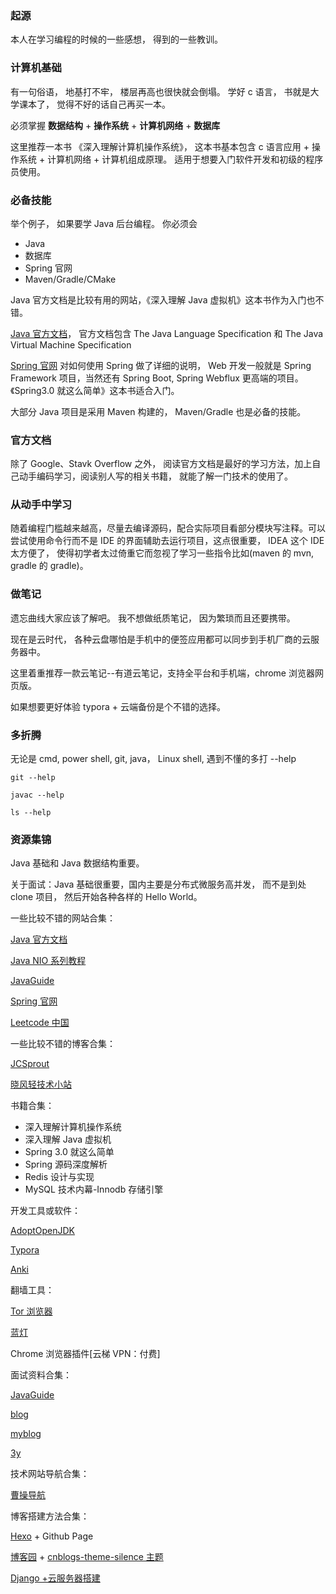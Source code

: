 ### 起源
本人在学习编程的时候的一些感想， 得到的一些教训。

### 计算机基础
有一句俗语， 地基打不牢， 楼层再高也很快就会倒塌。
学好 c 语言， 书就是大学课本了， 觉得不好的话自己再买一本。

必须掌握 **数据结构** + **操作系统** + **计算机网络** + **数据库**

这里推荐一本书 《深入理解计算机操作系统》， 这本书基本包含 c 语言应用 + 操作系统 + 计算机网络 + 计算机组成原理。 适用于想要入门软件开发和初级的程序员使用。


### 必备技能
举个例子， 如果要学 Java 后台编程。 你必须会
- Java 
- 数据库
- Spring 官网
- Maven/Gradle/CMake

Java 官方文档是比较有用的网站，《深入理解 Java 虚拟机》这本书作为入门也不错。

[Java 官方文档](https://docs.oracle.com/javase/specs/index.html)， 官方文档包含 The Java Language Specification 和 The Java Virtual Machine Specification

[Spring 官网](https://spring.io/projects)  对如何使用 Spring 做了详细的说明， Web 开发一般就是 Spring Framework 项目，当然还有 Spring Boot, Spring Webflux 更高端的项目。《Spring3.0 就这么简单》这本书适合入门。

大部分 Java 项目是采用 Maven 构建的， Maven/Gradle 也是必备的技能。


### 官方文档

除了 Google、Stavk Overflow 之外， 阅读官方文档是最好的学习方法，加上自己动手编码学习，阅读别人写的相关书籍， 就能了解一门技术的使用了。


### 从动手中学习

随着编程门槛越来越高，尽量去编译源码，配合实际项目看部分模块写注释。可以尝试使用命令行而不是 IDE 的界面辅助去运行项目，这点很重要， IDEA 这个 IDE 太方便了， 使得初学者太过倚重它而忽视了学习一些指令比如(maven 的 mvn, gradle 的 gradle)。


### 做笔记

遗忘曲线大家应该了解吧。 我不想做纸质笔记， 因为繁琐而且还要携带。

现在是云时代， 各种云盘哪怕是手机中的便签应用都可以同步到手机厂商的云服务器中。

这里着重推荐一款云笔记--有道云笔记，支持全平台和手机端，chrome 浏览器网页版。

如果想要更好体验 typora + 云端备份是个不错的选择。

### 多折腾

无论是 cmd, power shell, git, java， Linux shell, 遇到不懂的多打 --help


```
git --help

javac --help

ls --help
```


### 资源集锦

Java 基础和 Java 数据结构重要。

关于面试：Java 基础很重要，国内主要是分布式微服务高并发， 而不是到处 clone 项目， 然后开始各种各样的 Hello World。

一些比较不错的网站合集：

[Java 官方文档](https://docs.oracle.com/javase/specs/index.html)

[Java NIO 系列教程](https://ifeve.com/overview)

[JavaGuide](https://github.com/Snailclimb/JavaGuide)

[Spring 官网](https://spring.io/projects)

[Leetcode 中国](https://leetcode-cn.com)

一些比较不错的博客合集：

[JCSprout](https://crossoverjie.top/JCSprout)

[晓风轻技术小站](https://xwjie.github.io)

书籍合集：

- 深入理解计算机操作系统
- 深入理解 Java 虚拟机
- Spring 3.0 就这么简单
- Spring 源码深度解析
- Redis 设计与实现
- MySQL 技术内幕-Innodb 存储引擎

开发工具或软件：

[AdoptOpenJDK](https://adoptopenjdk.net)

[Typora](https://www.typora.io)

[Anki](https://apps.ankiweb.net)

翻墙工具：

[Tor 浏览器](https://www.torproject.org/download)

[蓝灯](https://github.com/getlantern/download)

Chrome 浏览器插件[云梯 VPN：付费]

面试资料合集：

[JavaGuide](https://github.com/Snailclimb/JavaGuide)

[blog](https://github.com/dackh/blog)

[myblog](https://github.com/farmerjohngit/myblog)

[3y](https://github.com/ZhongFuCheng3y/3y)

技术网站导航合集：

[曹操导航](https://caocao.boxopened.com/)

博客搭建方法合集：

[Hexo](https://hexo.io/) + Github Page

[博客园](https://www.cnblogs.com) + [cnblogs-theme-silence 主题](https://www.cnblogs.com/esofar/p/cnblogs-theme-silence.html)

[Django +云服务器搭建](https://github.com/water-law/waterlawblog)